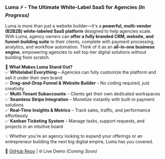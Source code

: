 ### Luma ⚡ - The Ultimate White-Label SaaS for Agencies *(In Progress)*  

Luma is more than just a website builder—it's a **powerful, multi-vendor (B2B2B) white-labeled SaaS platform** designed to help agencies scale. With Luma, agency owners can **offer a fully branded CRM, website, and funnel-building suite** to their clients, complete with payment processing, analytics, and workflow automation. Think of it as an **all-in-one business engine**, empowering agencies to sell top-tier digital solutions without building from scratch.  

🚀 **What Makes Luma Stand Out?**  
✅ **Whitelabel Everything** – Agencies can fully customize the platform and sell it under their own brand  
✅ **Drag-and-Drop Funnel & Website Builder** – No coding required, just creativity  
✅ **Multi-Tenant Subaccounts** – Clients get their own dedicated workspaces  
✅ **Seamless Stripe Integration** – Monetize instantly with built-in payment solutions  
✅ **Real-Time Insights & Metrics** – Track sales, traffic, and performance effortlessly  
✅ **Kanban Ticketing System** – Manage tasks, support requests, and projects in an intuitive board  

💡 Whether you're an agency looking to expand your offerings or an entrepreneur building the next big digital empire, Luma has you covered.  

🔗 [GitHub Repo](#) | 🌐 Live Demo *(Coming Soon)*  